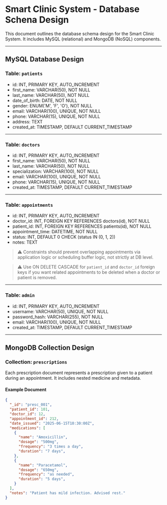# Smart Clinic System - Database Schena Design

This document outlines the database schema design for the Smart Clinic System. It includes MySQL (relational) and MongoDB (NoSQL) components.

---

## MySQL Database Design

### Table: `patients`

- id: INT, PRIMARY KEY, AUTO_INCREMENT
- first_name: VARCHAR(50), NOT NULL
- last_name: VARCHAR(50), NOT NULL
- date_of_birth: DATE, NOT NULL
- gender: ENUM('M', 'F', 'O'), NOT NULL
- email: VARCHAR(100), UNIQUE, NOT NULL
- phone: VARCHAR(15), UNIQUE, NOT NULL
- address: TEXT
- created_at: TIMESTAMP, DEFAULT CURRENT_TIMESTAMP

---

### Table: `doctors`

- id: INT, PRIMARY KEY, AUTO_INCREMENT
- first_name: VARCHAR(50), NOT NULL
- last_name: VARCHAR(50), NOT NULL
- specialization: VARCHAR(100), NOT NULL
- email: VARCHAR(100), UNIQUE, NOT NULL
- phone: VARCHAR(15), UNIQUE, NOT NULL
- created_at: TIMESTAMP, DEFAULT CURRENT_TIMESTAMP

---

### Table: `appointments`

- id: INT, PRIMARY KEY, AUTO_INCREMENT
- doctor_id: INT, FOREIGN KEY REFERENCES doctors(id), NOT NULL
- patient_id: INT, FOREIGN KEY REFERENCES patients(id), NOT NULL
- appointment_time: DATETIME, NOT NULL
- status: INT, DEFAULT 0 CHECK (status IN (0, 1, 2))
- notes: TEXT

> ⚠️ Constraints should prevent overlapping appointments via application logic or scheduling buffer logic, not strictly at DB level.

> ⚠️ Use ON DELETE CASCADE for `patient_id` and `doctor_id` foreign keys if you want related appointments to be deleted when a doctor or patient is removed.

---

### Table: `admin`

- id: INT, PRIMARY KEY, AUTO_INCREMENT
- username: VARCHAR(50), UNIQUE, NOT NULL
- password_hash: VARCHAR(255), NOT NULL
- email: VARCHAR(100), UNIQUE, NOT NULL
- created_at: TIMESTAMP, DEFAULT CURRENT_TIMESTAMP

---

## MongoDB Collection Design

### Collection: `prescriptions`

Each prescription document represents a prescription given to a patient during an appointment. It includes nested medicine and metadata.

#### Example Document

```json
{
  "_id": "presc_001",
  "patient_id": 101,
  "doctor_id": 12,
  "appointment_id": 212,
  "date_issued": "2025-06-15T10:30:00Z",
  "medications": [
    {
      "name": "Amoxicillin",
      "dosage": "500mg",
      "frequency": "3 times a day",
      "duration": "7 days",
    },
    {
      "name": "Paracetamol",
      "dosage": "650mg",
      "frequency": "as needed",
      "duration": "5 days",
    }
  ],
  "notes": "Patient has mild infection. Advised rest."
}
